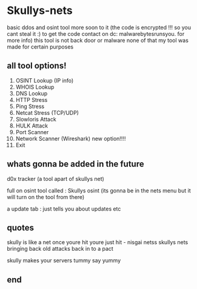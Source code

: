 # Skullys-nets
basic ddos and osint tool more soon to it (the code is encrypted !!! so you cant steal it :) to get the code contact on dc: malwarebytesrunsyou. for more info)
this tool is not back door or malware none of that 
my tool was made for certain purposes 

## all tool options!
1. OSINT Lookup (IP info)
2. WHOIS Lookup
3. DNS Lookup
4. HTTP Stress
5. Ping Stress
6. Netcat Stress  (TCP/UDP)
7. Slowloris Attack
8. HULK Attack
9. Port Scanner
10. Network Scanner (Wireshark) new option!!!!
11. Exit
    
## whats gonna be added in the future
d0x tracker (a tool apart of skullys net)


full on osint tool called : Skullys osint (its gonna be in the nets menu but it will turn on the tool from there)


a update tab : just tells you about updates etc
## quotes
skully is like a net
once youre hit youre just hit - nisgai netss
skullys nets 
bringing back old attacks back in to a pact

skully makes your servers tummy say yummy
## end

